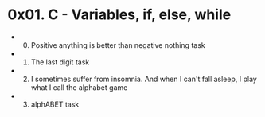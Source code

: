 # 0x01. C - Variables, if, else, while
- 0. Positive anything is better than negative nothing task
- 1. The last digit task
- 2. I sometimes suffer from insomnia. And when I can't fall asleep, I play what I call the alphabet game
- 3. alphABET task
